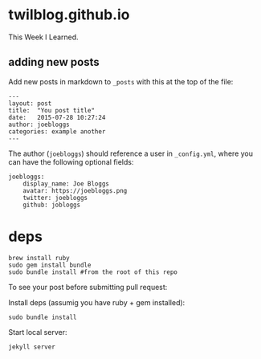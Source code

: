 # twilblog.github.io

This Week I Learned.

## adding new posts

Add new posts in markdown to `_posts` with this at the top of the file:

    ---
    layout: post
    title:  "You post title"
    date:   2015-07-28 10:27:24
    author: joebloggs
    categories: example another
    ---
    
The author (`joebloggs`) should reference a user in `_config.yml`, where you can have the following optional fields:

    joebloggs:
        display_name: Joe Bloggs
        avatar: https://joebloggs.png
        twitter: joebloggs
        github: jobloggs

# deps

    brew install ruby
    sudo gem install bundle
    sudo bundle install #from the root of this repo

To see your post before submitting pull request:

Install deps (assumig you have ruby + gem installed):

    sudo bundle install

Start local server:

    jekyll server
